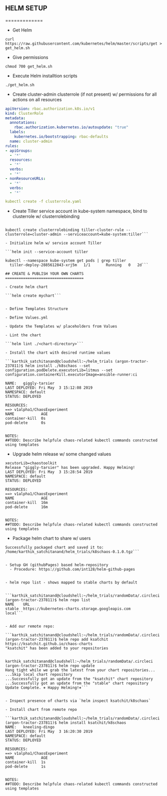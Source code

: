 ## HELM SETUP
=============

- Get Helm

```curl https://raw.githubusercontent.com/kubernetes/helm/master/scripts/get > get_helm.sh```

- Give permissions 

```chmod 700 get_helm.sh```

- Execute Helm installtion scripts

```./get_helm.sh```

- Create cluster-admin clusterrole (if not present) w/ permissions for all actions on all resources

```yaml
apiVersion: rbac.authorization.k8s.io/v1
kind: ClusterRole
metadata:
  annotations:
    rbac.authorization.kubernetes.io/autoupdate: "true"
  labels:
    kubernetes.io/bootstrapping: rbac-defaults
  name: cluster-admin
rules:
- apiGroups:
  - '*'
  resources:
  - '*'
  verbs:
  - '*'
- nonResourceURLs:
  - '*'
  verbs:
  - '*'

kubectl create -f clusterrole.yaml

```

- Create Tiller service account in kube-system namespace, bind to clusterrole w/ clusterrolebinding

```kubectl create serviceaccount -n kube-system tiller

kubectl create clusterrolebinding tiller-cluster-rule --clusterrole=cluster-admin --serviceaccount=kube-system:tiller```

- Initialize helm w/ service account Tiller

```helm init --service-account tiller

kubectl --namespace kube-system get pods | grep tiller
  tiller-deploy-2885612843-xrj5m   1/1       Running   0   2d```

## CREATE & PUBLISH YOUR OWN CHARTS
===================================

- Create helm chart

```helm create mychart```


- Define Templates Structure

- Define Values.yml

- Update the Templates w/ placeholders from Values

- Lint the chart

```helm lint ./<chart-directory>```

- Install the chart with desired runtime values

```karthik_satchitanand@cloudshell:~/helm_trials (argon-tractor-237811)$ helm install ./k8schaos --set configuration.podDelete.executorLib=litmus --set configuration.containerKill.executorImage=ansible-runner:ci

NAME:   giggly-tarsier
LAST DEPLOYED: Fri May  3 15:12:08 2019
NAMESPACE: default
STATUS: DEPLOYED

RESOURCES:
==> v1alpha1/ChaosExperiment
NAME            AGE
container-kill  0s
pod-delete      0s


NOTES:
##TODO: Describe helpfule chaos-related kubectl commands constructed using templates
```

- Upgrade helm release w/ some changed values  

```karthik_satchitanand@cloudshell:~/helm_trials (argon-tractor-237811)$ helm upgrade giggly-tarsier ./k8schaos --set configuration.podDelete.e
xecutorLib=chaostoolkit                                                                                                                     
Release "giggly-tarsier" has been upgraded. Happy Helming!
LAST DEPLOYED: Fri May  3 15:28:54 2019
NAMESPACE: default
STATUS: DEPLOYED

RESOURCES:
==> v1alpha1/ChaosExperiment
NAME            AGE
container-kill  16m
pod-delete      16m


NOTES:
##TODO: Describe helpfule chaos-related kubectl commands constructed using templates
```

- Package helm chart to share w/ users 

```karthik_satchitanand@cloudshell:~/helm_trials (argon-tractor-237811)$ helm package ./k8schaos
Successfully packaged chart and saved it to: /home/karthik_satchitanand/helm_trials/k8schaos-0.1.0.tgz```


- Setup GH (githubPages) based helm-repository
  - Procedure: https://github.com/int128/helm-github-pages


- helm repo list - shows mapped to stable charts by default


```karthik_satchitanand@cloudshell:~/helm_trials/randomData/.circleci (argon-tractor-237811)$ helm repo list
NAME    URL
stable  https://kubernetes-charts.storage.googleapis.com
local```   


- Add our remote repo: 

```karthik_satchitanand@cloudshell:~/helm_trials/randomData/.circleci (argon-tractor-237811)$ helm repo add ksatchit https://ksatchit.github.io/chaos-charts
"ksatchit" has been added to your repositories


karthik_satchitanand@cloudshell:~/helm_trials/randomData/.circleci (argon-tractor-237811)$ helm repo update
Hang tight while we grab the latest from your chart repositories...
...Skip local chart repository
...Successfully got an update from the "ksatchit" chart repository
...Successfully got an update from the "stable" chart repository
Update Complete. ⎈ Happy Helming!⎈```


- Inspect presence of charts via `helm inspect ksatchit/k8schaos`

- Install chart from remote repo 

```karthik_satchitanand@cloudshell:~/helm_trials/randomData/.circleci (argon-tractor-237811)$ helm install ksatchit/k8schaos
NAME:   kneeling-dingo
LAST DEPLOYED: Fri May  3 16:20:30 2019
NAMESPACE: default
STATUS: DEPLOYED

RESOURCES:
==> v1alpha1/ChaosExperiment
NAME            AGE
container-kill  1s
pod-delete      1s


NOTES:
##TODO: Describe helpfule chaos-related kubectl commands constructed using templates
```










